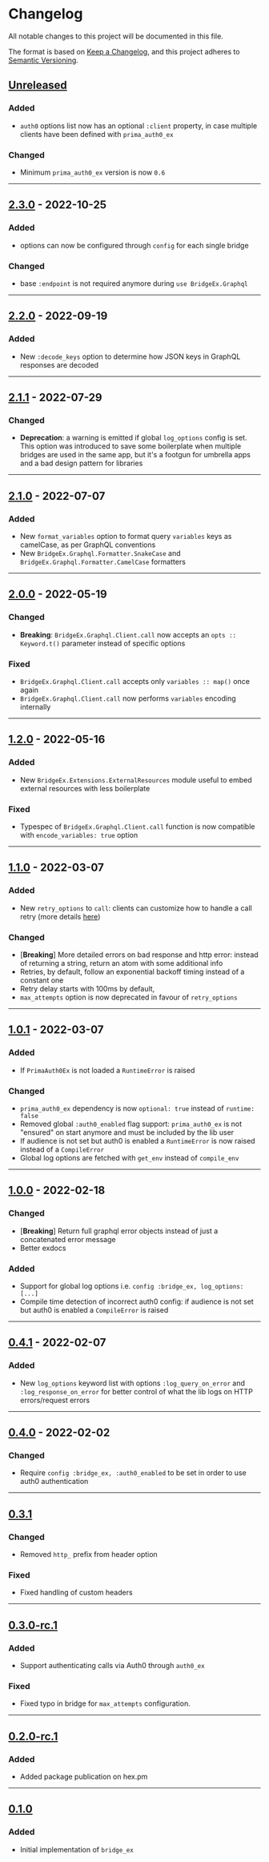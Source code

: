 # Changelog

All notable changes to this project will be documented in this file.

The format is based on [Keep a Changelog](https://keepachangelog.com/en/1.0.0/),
and this project adheres to [Semantic Versioning](https://semver.org/spec/v2.0.0.html).

## [Unreleased]

### Added

- `auth0` options list now has an optional `:client` property, in case multiple clients have been defined with `prima_auth0_ex`

### Changed

- Minimum `prima_auth0_ex` version is now `0.6`

---

## [2.3.0] - 2022-10-25

### Added

- options can now be configured through `config` for each single bridge

### Changed

- base `:endpoint` is not required anymore during `use BridgeEx.Graphql`

---

## [2.2.0] - 2022-09-19

### Added

- New `:decode_keys` option to determine how JSON keys in GraphQL responses are decoded

---

## [2.1.1] - 2022-07-29

### Changed

- **Deprecation**: a warning is emitted if global `log_options` config is set. This option was introduced to save some boilerplate when multiple bridges are used in the same app, but it's a footgun for umbrella apps and a bad design pattern for libraries

---

## [2.1.0] - 2022-07-07

### Added

- New `format_variables` option to format query `variables` keys as camelCase, as per GraphQL conventions
- New `BridgeEx.Graphql.Formatter.SnakeCase` and `BridgeEx.Graphql.Formatter.CamelCase` formatters

---

## [2.0.0] - 2022-05-19

### Changed

- **Breaking**: `BridgeEx.Graphql.Client.call` now accepts an `opts :: Keyword.t()` parameter instead of specific options

### Fixed

- `BridgeEx.Graphql.Client.call` accepts only `variables :: map()` once again
- `BridgeEx.Graphql.Client.call` now performs `variables` encoding internally

---

## [1.2.0] - 2022-05-16

### Added

- New `BridgeEx.Extensions.ExternalResources` module useful to embed external resources with less boilerplate

### Fixed

- Typespec of `BridgeEx.Graphql.Client.call` function is now compatible with `encode_variables: true` option

---

## [1.1.0] - 2022-03-07

### Added

- New `retry_options` to `call`: clients can customize how to handle a call retry (more details [here](./README.md#customizing-the-retry-options))

### Changed

- [**Breaking**] More detailed errors on bad response and http error: instead of returning a string, return an atom with some additional info
- Retries, by default, follow an exponential backoff timing instead of a constant one
- Retry delay starts with 100ms by default,
- `max_attempts` option is now deprecated in favour of `retry_options`

---

## [1.0.1] - 2022-03-07

### Added

- If `PrimaAuth0Ex` is not loaded a `RuntimeError` is raised

### Changed

- `prima_auth0_ex` dependency is now `optional: true` instead of `runtime: false`
- Removed global `:auth0_enabled` flag support: `prima_auth0_ex` is not "ensured" on start anymore and must be included by the lib user
- If audience is not set but auth0 is enabled a `RuntimeError` is now raised instead of a `CompileError`
- Global log options are fetched with `get_env` instead of `compile_env`

---

## [1.0.0] - 2022-02-18

### Changed

- [**Breaking**] Return full graphql error objects instead of just a concatenated error message
- Better exdocs

### Added

- Support for global log options i.e. `config :bridge_ex, log_options: [...]`
- Compile time detection of incorrect auth0 config: if audience is not set but auth0 is enabled a `CompileError` is raised

---

## [0.4.1] - 2022-02-07

### Added

- New `log_options` keyword list with options `:log_query_on_error` and `:log_response_on_error` for better control of what the lib logs on HTTP errors/request errors

---

## [0.4.0] - 2022-02-02

### Changed

- Require `config :bridge_ex, :auth0_enabled` to be set in order to use auth0 authentication

---

## [0.3.1]

### Changed

- Removed `http_` prefix from header option

### Fixed

- Fixed handling of custom headers

---

## [0.3.0-rc.1]

### Added

- Support authenticating calls via Auth0 through `auth0_ex`

### Fixed

- Fixed typo in bridge for `max_attempts` configuration.

---

## [0.2.0-rc.1]

### Added

- Added package publication on hex.pm

---

## [0.1.0]

### Added

- Initial implementation of `bridge_ex`

[Unreleased]: https://github.com/primait/bridge_ex/compare/2.3.0...HEAD
[2.3.0]: https://github.com/primait/bridge_ex/compare/2.2.0...2.3.0
[2.2.0]: https://github.com/primait/bridge_ex/compare/2.1.1...2.2.0
[2.1.1]: https://github.com/primait/bridge_ex/compare/2.1.0...2.1.1
[2.1.0]: https://github.com/primait/bridge_ex/compare/2.0.0...2.1.0
[2.0.0]: https://github.com/primait/bridge_ex/compare/1.2.0...2.0.0
[1.2.0]: https://github.com/primait/bridge_ex/compare/1.1.0...1.2.0
[1.1.0]: https://github.com/primait/bridge_ex/compare/1.0.1...1.1.0
[1.0.1]: https://github.com/primait/bridge_ex/compare/1.0.0...1.0.1
[1.0.0]: https://github.com/primait/bridge_ex/compare/0.4.1...1.0.0
[0.4.1]: https://github.com/primait/bridge_ex/compare/0.4.0...0.4.1
[0.4.0]: https://github.com/primait/bridge_ex/compare/0.3.1...0.4.0
[0.3.1]: https://github.com/primait/bridge_ex/compare/0.3.0-rc.1...0.3.1
[0.3.0-rc.1]: https://github.com/primait/bridge_ex/compare/0.2.0-rc.1.1...0.3.0-rc.1
[0.2.0-rc.1]: https://github.com/primait/bridge_ex/compare/0.1.1...0.2.0-rc.1
[0.1.0]: https://github.com/primait/bridge_ex/releases/tag/0.1.0
